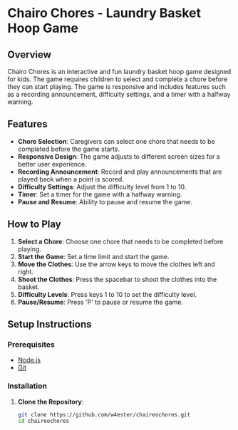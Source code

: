 # Chairo Chores - Laundry Basket Hoop Game

## Overview

Chairo Chores is an interactive and fun laundry basket hoop game designed for kids. The game requires children to select and complete a chore before they can start playing. The game is responsive and includes features such as a recording announcement, difficulty settings, and a timer with a halfway warning.

## Features

- **Chore Selection**: Caregivers can select one chore that needs to be completed before the game starts.
- **Responsive Design**: The game adjusts to different screen sizes for a better user experience.
- **Recording Announcement**: Record and play announcements that are played back when a point is scored.
- **Difficulty Settings**: Adjust the difficulty level from 1 to 10.
- **Timer**: Set a timer for the game with a halfway warning.
- **Pause and Resume**: Ability to pause and resume the game.

## How to Play

1. **Select a Chore**: Choose one chore that needs to be completed before playing.
2. **Start the Game**: Set a time limit and start the game.
3. **Move the Clothes**: Use the arrow keys to move the clothes left and right.
4. **Shoot the Clothes**: Press the spacebar to shoot the clothes into the basket.
5. **Difficulty Levels**: Press keys 1 to 10 to set the difficulty level.
6. **Pause/Resume**: Press 'P' to pause or resume the game.

## Setup Instructions

### Prerequisites

- [Node.js](https://nodejs.org/)
- [Git](https://git-scm.com/)

### Installation

1. **Clone the Repository**:
   ```bash
   git clone https://github.com/w4ester/chaireochores.git
   cd chaireochores
